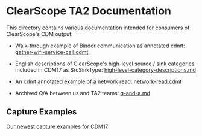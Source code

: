 # ClearScope TA2 Documentation

This directory contains various documentation intended for consumers
of ClearScope's CDM output:

* Walk-through example of Binder communication as annotated cdmt:
  [gather-wifi-service-call.cdmt](gather-wifi-service-call.cdmt)

* English descriptions of ClearScope's high-level source / sink
  categories included in CDM17 as SrcSinkType:
  [high-level-category-descriptions.md](high-level-category-descriptions.md)

* An cdmt annotated example of a network read:
  [network-read.cdmt](network-read.cdmt)

* Archived Q/A between us and TA2 teams: [q-and-a.md](q-and-a.md)

## Capture Examples

[Our newest capture examples for CDM17](http://rhino.csail.mit.edu/tc)